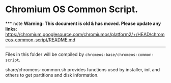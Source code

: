 # Chromium OS Common Script.

*** note
**Warning: This document is old & has moved.  Please update any links:**<br>
https://chromium.googlesource.com/chromiumos/platform2/+/HEAD/chromeos-common-script/README.md
***

Files in this folder will be compiled by
`chromeos-base/chromeos-common-script`.

share/chromeos-common.sh provides functions used by installer, init and
others to get partitions and disk information.
